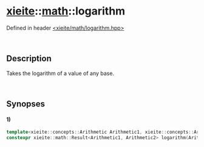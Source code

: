 # [xieite](../xieite.md)\:\:[math](../math.md)\:\:logarithm
Defined in header [<xieite/math/logarithm.hpp>](../../include/xieite/math/logarithm.hpp)

&nbsp;

## Description
Takes the logarithm of a value of any base.

&nbsp;

## Synopses
#### 1)
```cpp
template<xieite::concepts::Arithmetic Arithmetic1, xieite::concepts::Arithmetic Arithmetic2>
constexpr xieite::math::Result<Arithmetic1, Arithmetic2> logarithm(Arithmetic1 base, Arithmetic2 value) noexcept;
```
